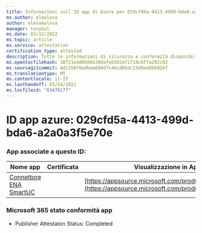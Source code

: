 ```yaml
---
title: Informazioni sull'ID app di Azure per 029cfd5a-4413-499d-bda6-a2a0a3f5e70e
ms.author: elmalova
author: elenamalova
manager: tonybal
ms.date: 03/12/2022
ms.topic: article
ms.service: attestation
certification_type: attested
description: Tutte le informazioni di sicurezza e conformità disponibili per 029cfd5a-4413-499d-bda6-a2a0a3f5e70e.
ms.openlocfilehash: 38f21e4d05dbb38dafeb302af2719c8ffa292cd2
ms.sourcegitcommit: 4d215076edbae690d7c44cd05dc15d0a495b82bf
ms.translationtype: MT
ms.contentlocale: it-IT
ms.lasthandoff: 03/14/2022
ms.locfileid: "63470177"
---
```

# <a name="azure-app-id-029cfd5a-4413-499d-bda6-a2a0a3f5e70e"></a>ID app azure: 029cfd5a-4413-499d-bda6-a2a0a3f5e70e


### <a name="apps-associated-with-this-id"></a>App associate a questo ID:
| **Nome app** | **Certificata** | **Visualizzazione in AppSource** |
|--------------|---------------|-----------------------|
| [Connettore ENA SmartUC](../forward/WA200003354) |  | [https://appsource.microsoft.com/product/office/WA200003354](https://appsource.microsoft.com/product/office/WA200003354) |

### <a name="microsoft-365-app-compliance-status"></a>Microsoft 365 stato conformità app
- Publisher Attestaton Status: Completed
